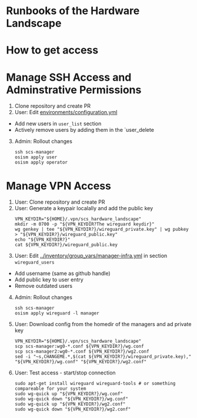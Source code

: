 # Runbooks of the Hardware Landscape

# How to get access

# Manage SSH Access and Adminstrative Permissions

1. Clone repository and create PR
2. User: Edit [environments/configuration.yml](../environments/configuration.yml)
  * Add new users in `user_list` section
  * Actively remove users by adding them in the `user_delete
3. Admin: Rollout changes
   ```
   ssh scs-manager
   osism apply user
   osism apply operator
   ```

# Manage VPN Access

1. User: Clone repository and create PR
2. User: Generate a keypair localally and add the public key
   ```
   VPN_KEYDIR="${HOME}/.vpn/scs_hardware_landscape"
   mkdir -m 0700 -p "${VPN_KEYDIR?The wireguard keydir}"
   wg genkey | tee "${VPN_KEYDIR?}/wireguard_private.key" | wg pubkey > "${VPN_KEYDIR?}/wireguard_public.key"
   echo "${VPN_KEYDIR?}"
   cat ${VPN_KEYDIR?}/wireguard_public.key
   ```
3. User: Edit [../inventory/group_vars/manager-infra.yml](../inventory/group_vars/manager-infra.yml) in section ``wireguard_users``
  * Add username (same as github handle)
  * Add public key to user entry
  * Remove outdated users
4. Admin: Rollout changes
   ```
   ssh scs-manager
   osism apply wireguard -l manager
   ```
5. User: Download config from the homedir of the managers and ad private key
   ```
   VPN_KEYDIR="${HOME}/.vpn/scs_hardware_landscape"
   scp scs-manager:wg0-*.conf ${VPN_KEYDIR?}/wg.conf
   scp scs-manager2:wg0-*.conf ${VPN_KEYDIR?}/wg2.conf
   sed -i "~s,CHANGEME.*,$(cat ${VPN_KEYDIR?}/wireguard_private.key)," "${VPN_KEYDIR?}/wg.conf" "${VPN_KEYDIR?}/wg2.conf"
   ```
6. User: Test access - start/stop connection
   ```
   sudo apt-get install wireguard wireguard-tools # or something compareable for your system
   sudo wg-quick up "${VPN_KEYDIR?}/wg.conf"
   sudo wg-quick down "${VPN_KEYDIR?}/wg.conf"
   sudo wg-quick up "${VPN_KEYDIR?}/wg2.conf"
   sudo wg-quick down "${VPN_KEYDIR?}/wg2.conf"
   ```

